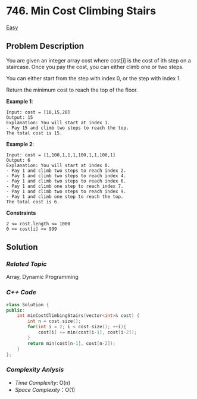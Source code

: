# 746. Min Cost Climbing Stairs
[Easy](https://leetcode.com/problems/min-cost-climbing-stairs/description/)

## Problem Description
You are given an integer array cost where cost[i] is the cost of ith step on a staircase. Once you pay the cost, you can either climb one or two steps.

You can either start from the step with index 0, or the step with index 1.

Return the minimum cost to reach the top of the floor.

**Example 1**:
```
Input: cost = [10,15,20]
Output: 15
Explanation: You will start at index 1.
- Pay 15 and climb two steps to reach the top.
The total cost is 15.
```
**Example 2**:
```
Input: cost = [1,100,1,1,1,100,1,1,100,1]
Output: 6
Explanation: You will start at index 0.
- Pay 1 and climb two steps to reach index 2.
- Pay 1 and climb two steps to reach index 4.
- Pay 1 and climb two steps to reach index 6.
- Pay 1 and climb one step to reach index 7.
- Pay 1 and climb two steps to reach index 9.
- Pay 1 and climb one step to reach the top.
The total cost is 6.
```

**Constraints**
```
2 <= cost.length <= 1000
0 <= cost[i] <= 999
```

## Solution

### _Related Topic_
   Array, Dynamic Programming

### _C++ Code_
```cpp
class Solution {
public:
    int minCostClimbingStairs(vector<int>& cost) {
        int n = cost.size();
        for(int i = 2; i < cost.size(); ++i){
            cost[i] += min(cost[i-1], cost[i-2]);
        }
        return min(cost[n-1], cost[n-2]);
    }
};
```

### _Complexity Anlysis_
- _Time Complexity_: O(n)
- _Space Complexity_：O(1)
